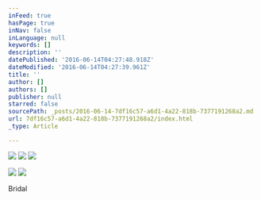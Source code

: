 ```yaml
---
inFeed: true
hasPage: true
inNav: false
inLanguage: null
keywords: []
description: ''
datePublished: '2016-06-14T04:27:48.918Z'
dateModified: '2016-06-14T04:27:39.961Z'
title: ''
author: []
authors: []
publisher: null
starred: false
sourcePath: _posts/2016-06-14-7df16c57-a6d1-4a22-818b-7377191268a2.md
url: 7df16c57-a6d1-4a22-818b-7377191268a2/index.html
_type: Article

---
```

![](https://the-grid-user-content.s3-us-west-2.amazonaws.com/a50f110a-861a-45fd-982f-138c4f905a5c.jpg)
![](https://the-grid-user-content.s3-us-west-2.amazonaws.com/8afbb671-7997-4144-a277-7c7582d9ea59.jpg)
![](https://the-grid-user-content.s3-us-west-2.amazonaws.com/c373d79a-0d79-4ef6-8b09-f75eb11ee992.jpg)

  
![](https://the-grid-user-content.s3-us-west-2.amazonaws.com/c8f238ab-f219-4c44-99b7-eab585880e8d.jpg)
![](https://the-grid-user-content.s3-us-west-2.amazonaws.com/8a2e2daa-8de7-4463-8e78-d1dd10ce5fe2.jpg)

Bridal